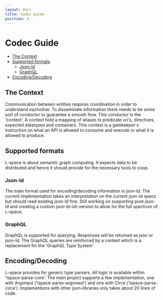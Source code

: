 ```yaml
---
layout: docs
title: Codec guide
position: 4
---
```


# Codec Guide
* [The Context](#the-context)
* [Supported formats](#supported-formats)
  * [Json-ld](#json-ld)
  * [GraphQL](#graphql)
* [Encoding/Decoding](#encoding/decoding)

## The Context
Communication between entities requires coordination in order to understand eachother. To disseminate information there 
needs to be some sort of conductor to guarantee a smooth flow. This conductor is the 'context'. A context hold a mapping 
of aliases to predicate uri's, directives, expected datatypes and containers. 
This context is a gatekeeper's instruction on what an API is allowed to consume and execute or what it is allowed to produce. 

## Supported formats
L-space is about semantic graph computing. It expects data to be distributed and hence it should provide for the 
necessary tools to coop.

### Json-ld
The main format used for encoding/decoding information is json-ld. The current implementation takes an interpretation 
on the current json-ld specs but should read existing json-ld fine. 
Still working on supporting pure json-ld and creating a custom json-ld-ish version to allow for the full spectrum of L-space.

### GraphQL
GraphQL is supported for querying. Responses will be returned as json or json-ld. The GraphQL queries are reinforced by 
a context which is a replacement for the 'GraphQL Type System'. 

## Encoding/Decoding
L-space provides for generic type parsers. All logic is available within 'lspace-parse-core'. 
The main project supports a few implementation, one with Argonaut ('lspace-parse-argonaut') and one with Circe ('lspace-parse-circe').
Implementions with other json-libraries only takes about 20 lines of code. 

